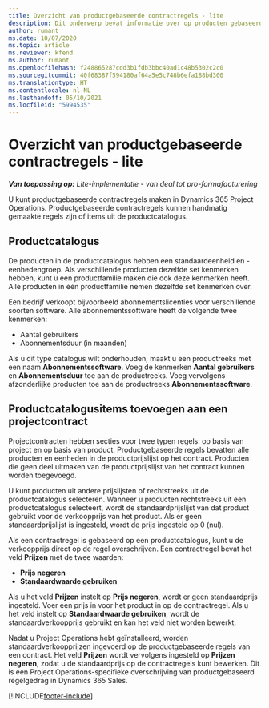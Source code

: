 ```yaml
---
title: Overzicht van productgebaseerde contractregels - lite
description: Dit onderwerp bevat informatie over op producten gebaseerde contractregels.
author: rumant
ms.date: 10/07/2020
ms.topic: article
ms.reviewer: kfend
ms.author: rumant
ms.openlocfilehash: f248865287cdd3b1fdb3bbc40ad1c48b5302c2c0
ms.sourcegitcommit: 40f68387f594180af64a5e5c748b6efa188bd300
ms.translationtype: HT
ms.contentlocale: nl-NL
ms.lasthandoff: 05/10/2021
ms.locfileid: "5994535"
---
```

# <a name="product-based-contract-lines-overview---lite"></a>Overzicht van productgebaseerde contractregels - lite

_**Van toepassing op:** Lite-implementatie - van deal tot pro-formafacturering_

U kunt productgebaseerde contractregels maken in Dynamics 365 Project Operations. Productgebaseerde contractregels kunnen handmatig gemaakte regels zijn of items uit de productcatalogus.

## <a name="product-catalog"></a>Productcatalogus

De producten in de productcatalogus hebben een standaardeenheid en -eenhedengroep. Als verschillende producten dezelfde set kenmerken hebben, kunt u een productfamilie maken die ook deze kenmerken heeft. Alle producten in één productfamilie nemen dezelfde set kenmerken over.

Een bedrijf verkoopt bijvoorbeeld abonnementslicenties voor verschillende soorten software. Alle abonnementssoftware heeft de volgende twee kenmerken:

- Aantal gebruikers
- Abonnementsduur (in maanden)

Als u dit type catalogus wilt onderhouden, maakt u een productreeks met een naam **Abonnementssoftware**. Voeg de kenmerken **Aantal gebruikers** en **Abonnementsduur** toe aan de productreeks. Voeg vervolgens afzonderlijke producten toe aan de productreeks **Abonnementssoftware**.

## <a name="add-product-catalog-items-to-a-project-contract"></a>Productcatalogusitems toevoegen aan een projectcontract

Projectcontracten hebben secties voor twee typen regels: op basis van project en op basis van product. Productgebaseerde regels bevatten alle producten en eenheden in de productprijslijst op het contract. Producten die geen deel uitmaken van de productprijslijst van het contract kunnen worden toegevoegd.

U kunt producten uit andere prijslijsten of rechtstreeks uit de productcatalogus selecteren. Wanneer u producten rechtstreeks uit een productcatalogus selecteert, wordt de standaardprijslijst van dat product gebruikt voor de verkoopprijs van het product. Als er geen standaardprijslijst is ingesteld, wordt de prijs ingesteld op 0 (nul).

Als een contractregel is gebaseerd op een productcatalogus, kunt u de verkoopprijs direct op de regel overschrijven. Een contractregel bevat het veld **Prijzen** met de twee waarden:

- **Prijs negeren**
- **Standaardwaarde gebruiken**

Als u het veld **Prijzen** instelt op **Prijs negeren**, wordt er geen standaardprijs ingesteld. Voer een prijs in voor het product in op de contractregel. Als u het veld instelt op **Standaardwaarde gebruiken**, wordt de standaardverkoopprijs gebruikt en kan het veld niet worden bewerkt.

Nadat u Project Operations hebt geïnstalleerd, worden standaardverkoopprijzen ingevoerd op de productgebaseerde regels van een contract. Het veld **Prijzen** wordt vervolgens ingesteld op **Prijzen negeren**, zodat u de standaardprijs op de contractregels kunt bewerken. Dit is een Project Operations-specifieke overschrijving van productgebaseerd regelgedrag in Dynamics 365 Sales.


[!INCLUDE[footer-include](../../includes/footer-banner.md)]